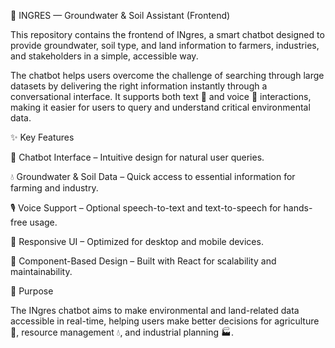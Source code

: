 🌱 INGRES — Groundwater & Soil Assistant (Frontend)

This repository contains the frontend of INgres, a smart chatbot designed to provide groundwater, soil type, and land information to farmers, industries, and stakeholders in a simple, accessible way.

The chatbot helps users overcome the challenge of searching through large datasets by delivering the right information instantly through a conversational interface. It supports both text 📝 and voice 🎤 interactions, making it easier for users to query and understand critical environmental data.

✨ Key Features

💬 Chatbot Interface – Intuitive design for natural user queries.

💧 Groundwater & Soil Data – Quick access to essential information for farming and industry.

🎙️ Voice Support – Optional speech-to-text and text-to-speech for hands-free usage.

📱 Responsive UI – Optimized for desktop and mobile devices.

🧩 Component-Based Design – Built with React for scalability and maintainability.

🎯 Purpose

The INgres chatbot aims to make environmental and land-related data accessible in real-time, helping users make better decisions for agriculture 🌾, resource management 💧, and industrial planning 🏭.

